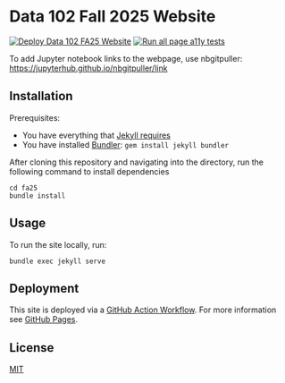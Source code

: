 # Data 102 Fall 2025 Website

[![Deploy Data 102 FA25 Website](https://github.com/ds-102/fa25/actions/workflows/jekyll.yml/badge.svg)](https://github.com/ds-102/fa25/actions/workflows/jekyll.yml)
[![Run all page a11y tests](https://github.com/ds-102/fa25/actions/workflows/rspec.yml/badge.svg)](https://github.com/ds-102/fa25/actions/workflows/rspec.yml)

To add Jupyter notebook links to the webpage, use nbgitpuller: https://jupyterhub.github.io/nbgitpuller/link

## Installation

Prerequisites:

- You have everything that [Jekyll requires](https://jekyllrb.com/docs/installation/)
- You have installed [Bundler](https://bundler.io/): `gem install jekyll bundler`

After cloning this repository and navigating into the directory, run the following command to install dependencies
```
cd fa25
bundle install
```

## Usage

To run the site locally, run:

```
bundle exec jekyll serve
```

## Deployment

This site is deployed via a [GitHub Action Workflow](.github/workflows/jekyll.yml). For more information see [GitHub Pages](https://docs.github.com/en/pages/setting-up-a-github-pages-site-with-jekyll/about-github-pages-and-jekyll).

## License

[MIT](LICENSE)
